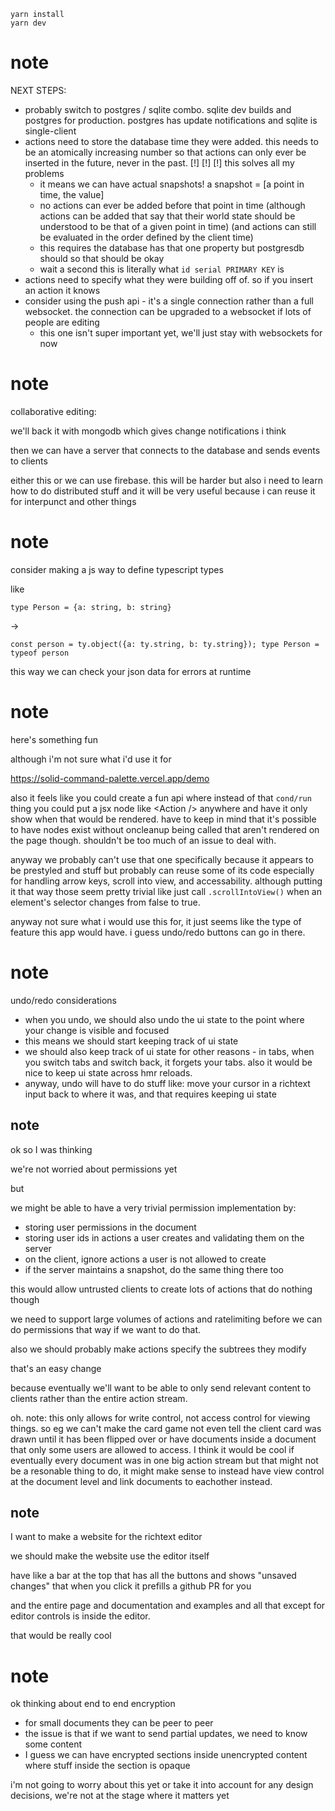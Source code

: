 ```
yarn install
yarn dev
```

# note

NEXT STEPS:

- probably switch to postgres / sqlite combo. sqlite dev builds and postgres for
  production. postgres has update notifications and sqlite is single-client
- actions need to store the database time they were added. this needs to be an atomically
  increasing number so that actions can only ever be inserted in the future, never in the
  past. [!] [!] [!] this solves all my problems
  - it means we can have actual snapshots! a snapshot = [a point in time, the value]
  - no actions can ever be added before that point in time (although actions can be added
    that say that their world state should be understood to be that of a given point in
    time) (and actions can still be evaluated in the order defined by the client time)
  - this requires the database has that one property but postgresdb should so that should
    be okay
  - wait a second this is literally what `id serial PRIMARY KEY` is
- actions need to specify what they were building off of. so if you insert an action it
  knows 
- consider using the push api - it's a single connection rather than a full websocket.
  the connection can be upgraded to a websocket if lots of people are editing
  - this one isn't super important yet, we'll just stay with websockets for now

# note

collaborative editing:

we'll back it with mongodb which gives change notifications i think

then we can have a server that connects to the database and sends events to clients

either this or we can use firebase. this will be harder but also i need to learn how
to do distributed stuff and it will be very useful because i can reuse it for interpunct
and other things

# note

consider making a js way to define typescript types

like

`type Person = {a: string, b: string}`

→

`const person = ty.object({a: ty.string, b: ty.string}); type Person = typeof person`

this way we can check your json data for errors at runtime

# note

here's something fun

although i'm not sure what i'd use it for

https://solid-command-palette.vercel.app/demo

also it feels like you could create a fun api where instead of that `cond/run` thing you
could put a jsx node like &lt;Action /&gt; anywhere and have it only show when that would
be rendered. have to keep in mind that it's possible to have nodes exist without oncleanup
being called that aren't rendered on the page though. shouldn't be too much of an issue
to deal with.

anyway we probably can't use that one specifically because it appears to be prestyled and
stuff but probably can reuse some of its code especially for handling arrow keys, scroll
into view, and accessability. although putting it that way those seem pretty trivial like
just call `.scrollIntoView()` when an element's selector changes from false to true.

anyway not sure what i would use this for, it just seems like the type of feature this
app would have. i guess undo/redo buttons can go in there.

# note

undo/redo considerations

- when you undo, we should also undo the ui state to the point where your change is
  visible and focused
- this means we should start keeping track of ui state
- we should also keep track of ui state for other reasons - in tabs, when you switch
  tabs and switch back, it forgets your tabs. also it would be nice to keep ui state
  across hmr reloads.
- anyway, undo will have to do stuff like: move your cursor in a richtext input back to
  where it was, and that requires keeping ui state

## note

ok so I was thinking

we're not worried about permissions yet

but

we might be able to have a very trivial permission implementation by:

- storing user permissions in the document
- storing user ids in actions a user creates and validating them on the server
- on the client, ignore actions a user is not allowed to create
- if the server maintains a snapshot, do the same thing there too

this would allow untrusted clients to create lots of actions that do nothing though

we need to support large volumes of actions and ratelimiting before we can do permissions
that way if we want to do that.

also we should probably make actions specify the subtrees they modify

that's an easy change

because eventually we'll want to be able to only send relevant content to clients rather
than the entire action stream.

oh. note: this only allows for write control, not access control for viewing things. so eg
we can't make the card game not even tell the client card was drawn until it has been
flipped over or have documents inside a document that only some users are allowed to
access. I think it would be cool if eventually every document was in one big action
stream but that might not be a resonable thing to do, it might make sense to instead have
view control at the document level and link documents to eachother instead.

## note

I want to make a website for the richtext editor

we should make the website use the editor itself

have like a bar at the top that has all the buttons and shows "unsaved changes" that
when you click it prefills a github PR for you

and the entire page and documentation and examples and all that except for editor
controls is inside the editor.

that would be really cool

# note

ok thinking about end to end encryption

- for small documents they can be peer to peer
- the issue is that if we want to send partial updates, we need to know some content
- I guess we can have encrypted sections inside unencrypted content where stuff inside
  the section is opaque

i'm not going to worry about this yet or take it into account for any design decisions,
we're not at the stage where it matters yet

